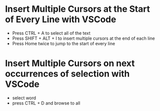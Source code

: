 # Insert Multiple Cursors at the Start of Every Line with VSCode

* Press CTRL + A to select all of the text
* Press SHIFT + ALT + I to insert multiple cursors at the end of each line
* Press Home twice to jump to the start of every line

# Insert Multiple Cursors on next occurrences of selection with VSCode
* select word 
* press CTRL + D and browse to all 

